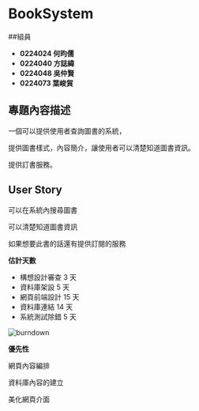 # BookSystem ##

##組員
- **0224024 何昀儒**
- **0224040 方誌緯**
- **0224048 吳仲賢**
- **0224073 葉峻貿**

## 專題內容描述 ###

一個可以提供使用者查詢圖書的系統，

提供圖書樣式，內容簡介，讓使用者可以清楚知道圖書資訊。

提供訂書服務。

## User Story ##

可以在系統內搜尋圖書

可以清楚知道圖書資訊

如果想要此書的話還有提供訂閱的服務


**估計天數**

- 構想設計審查 3  天
- 資料庫架設   5  天
- 網頁前端設計 15 天
- 資料庫連結   14 天
- 系統測試除錯 5  天

![burndown](https://cloud.githubusercontent.com/assets/11185830/7487188/f00021b6-f3e4-11e4-9f12-5bfe128f34f4.png)


**優先性**

網頁內容編排

資料庫內容的建立

美化網頁介面
